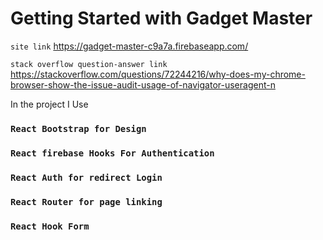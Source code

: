 # Getting Started with Gadget Master

`site link`
https://gadget-master-c9a7a.firebaseapp.com/

`stack overflow question-answer link`
https://stackoverflow.com/questions/72244216/why-does-my-chrome-browser-show-the-issue-audit-usage-of-navigator-useragent-n

In the project I Use

### `React Bootstrap for Design`

### `React firebase Hooks For Authentication`

### `React Auth for redirect Login`

### `React Router for page linking`

### `React Hook Form`
